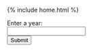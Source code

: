 {% include home.html %}
<head>
  <title> Put in da Date Birth Kiddo </title>
</head>
<form>
  <label for = "year" class = "label"> Enter a year:<label><br>
  <input type = "number" id = "year" name = "year" class = "input"><br>
  <input type = "submit" class = "button">
<form>
<style>
  .row {
      align-items: center;
      display: flex;
  }
  .column {
      flex: 33.33%;
      padding: 5px;
  }
</style>  
<script>
  // Deployed API URL
      const API_URL = 'https://everittcheng.tk/api/calendar/';
      document.getElementById('calendar-form-1').addEventListener('submit', (event) => {
          event.preventDefault();
          var year1 = document.getElementById('year-1').value;
          // Combine API URL with expression.
          fetch(${API_URL}/isLeapYear/${year1})
          .then(response => response.json())
          .then(data => {
              // Output data to table
              const table = document.getElementById('results');
              const row = table.insertRow(-1);
              const Cell = row.insertCell(0);
              const isLeapYearCell = row.insertCell(1);
              Cell.innerHTML = data.year;
              isLeapYearCell.innerHTML = data.isLeapYear;
          });
      });
</script>
